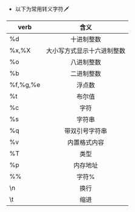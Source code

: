 * 以下为常用转义字符🗡

| verb     |            含义            |
| -------- | :------------------------: |
| %d       |         十进制整数         |
| %x,%X    | 大小写方式显示十六进制整数 |
| %o       |         八进制整数         |
| %b       |         二进制整数         |
| %f,%g,%e |           浮点数           |
| %t       |           布尔值           |
| %c       |            字符            |
| %s       |           字符串           |
| %q       |       带双引号字符串       |
| %v       |        内置格式内容        |
| %T       |            类型            |
| %p       |          内存地址          |
| %%       |           字符%            |
| \n       |            换行            |
| \t       |            缩进            |
